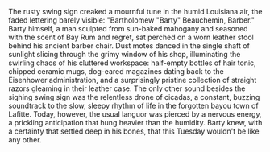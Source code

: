 The rusty swing sign creaked a mournful tune in the humid Louisiana air, the faded lettering barely visible:  "Bartholomew "Barty" Beauchemin, Barber."  Barty himself, a man sculpted from sun-baked mahogany and seasoned with the scent of Bay Rum and regret, sat perched on a worn leather stool behind his ancient barber chair.  Dust motes danced in the single shaft of sunlight slicing through the grimy window of his shop, illuminating the swirling chaos of his cluttered workspace:  half-empty bottles of hair tonic, chipped ceramic mugs, dog-eared magazines dating back to the Eisenhower administration, and a surprisingly pristine collection of straight razors gleaming in their leather case.  The only other sound besides the sighing swing sign was the relentless drone of cicadas, a constant, buzzing soundtrack to the slow, sleepy rhythm of life in the forgotten bayou town of Lafitte.  Today, however, the usual languor was pierced by a nervous energy, a prickling anticipation that hung heavier than the humidity.  Barty knew, with a certainty that settled deep in his bones, that this Tuesday wouldn't be like any other.
